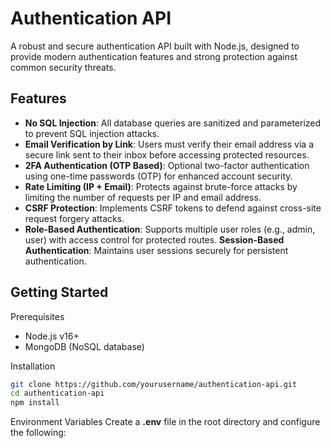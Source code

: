 # Authentication API
A robust and secure authentication API built with Node.js, designed to provide modern authentication features and strong protection against common security threats.

## Features
 * **No SQL Injection**: All database queries are sanitized and parameterized to prevent SQL injection attacks.
* **Email Verification by Link**: Users must verify their email address via a secure link sent to their inbox before accessing protected resources.
* **2FA Authentication (OTP Based)**: Optional two-factor authentication using one-time passwords (OTP) for enhanced account security.
* **Rate Limiting (IP + Email)**: Protects against brute-force attacks by limiting the number of requests per IP and email address.
* **CSRF Protection**: Implements CSRF tokens to defend against cross-site request forgery attacks.
* **Role-Based Authentication**: Supports multiple user roles (e.g., admin, user) with access control for protected routes.
**Session-Based Authentication**: Maintains user sessions securely for persistent authentication.

## Getting Started
Prerequisites
* Node.js v16+
* MongoDB (NoSQL database)

Installation
```bash
git clone https://github.com/yourusername/authentication-api.git
cd authentication-api
npm install
```

Environment Variables
Create a **.env** file in the root directory and configure the following: